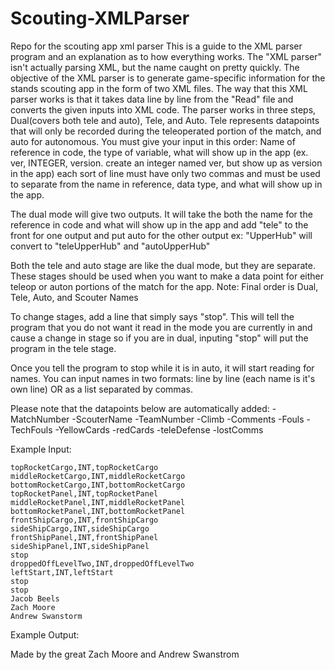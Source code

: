 # Scouting-XMLParser
Repo for the scouting app xml parser
This is a guide to the XML parser program and an explanation as to how everything works.
The "XML parser" isn't actually parsing XML, but the name caught on pretty quickly.
The objective of the XML parser is to generate game-specific information for the stands scouting app in
the form of two XML files.
The way that this XML parser works is that it takes data line by line from the "Read" file and converts the given inputs into XML code.
The parser works in three steps, Dual(covers both tele and auto), Tele, and Auto. Tele represents datapoints that will only be
recorded during the teleoperated portion of the match, and auto for autonomous.
You must give your input in this order: Name of reference in code, the type of variable, what will show up in the app
(ex. ver, INTEGER, version. create an integer named ver, but show up as version in the app)
each sort of line must have only two commas and must be used to separate from the name in reference, data type, and
what will show up in the app.

The dual mode will give two outputs. It will take the both the name for the reference in code and what will show
up in the app and add "tele" to the front for one output and put auto for the other output
ex: "UpperHub" will convert to "teleUpperHub" and "autoUpperHub"

Both the tele and auto stage are like the dual mode, but they are separate. These stages should be used when you want to make
a data point for either teleop or auton portions of the match for the app.
Note: Final order is Dual, Tele, Auto, and Scouter Names

To change stages, add a line that simply says "stop". This will tell the program that you do not want it
read in the mode you are currently in and cause a change in stage so if you are in dual, inputing "stop" will put
the program in the tele stage.

Once you tell the program to stop while it is in auto, it will start reading for names. You can input names in two formats:
line by line (each name is it's own line) OR as a list separated by commas.

Please note that the datapoints below are automatically added:
-MatchNumber
-ScouterName
-TeamNumber
-Climb
-Comments
-Fouls
-TechFouls
-YellowCards
-redCards
-teleDefense
-lostComms

Example Input:
```
topRocketCargo,INT,topRocketCargo
middleRocketCargo,INT,middleRocketCargo
bottomRocketCargo,INT,bottomRocketCargo
topRocketPanel,INT,topRocketPanel
middleRocketPanel,INT,middleRocketPanel
bottomRocketPanel,INT,bottomRocketPanel
frontShipCargo,INT,frontShipCargo
sideShipCargo,INT,sideShipCargo
frontShipPanel,INT,frontShipPanel
sideShipPanel,INT,sideShipPanel
stop
droppedOffLevelTwo,INT,droppedOffLevelTwo
leftStart,INT,leftStart
stop
stop
Jacob Beels
Zach Moore
Andrew Swanstorm
```
Example Output:




Made by the great Zach Moore and Andrew Swanstrom
